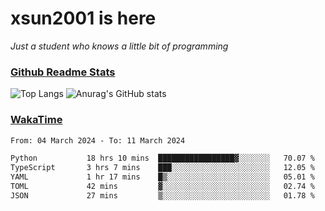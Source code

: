 # xsun2001 is here

*Just a student who knows a little bit of programming*

### [Github Readme Stats](https://github.com/anuraghazra/github-readme-stats)

![Top Langs](https://github-readme-stats.vercel.app/api/top-langs/?username=xsun2001&layout=compact&theme=radical) ![Anurag's GitHub stats](https://github-readme-stats.vercel.app/api?username=xsun2001&show_icons=true&theme=radical)

### [WakaTime](https://wakatime.com)

<!--START_SECTION:waka-->

```txt
From: 04 March 2024 - To: 11 March 2024

Python           18 hrs 10 mins  █████████████████▓░░░░░░░   70.07 %
TypeScript       3 hrs 7 mins    ███░░░░░░░░░░░░░░░░░░░░░░   12.05 %
YAML             1 hr 17 mins    █▒░░░░░░░░░░░░░░░░░░░░░░░   05.01 %
TOML             42 mins         ▓░░░░░░░░░░░░░░░░░░░░░░░░   02.74 %
JSON             27 mins         ▒░░░░░░░░░░░░░░░░░░░░░░░░   01.78 %
```

<!--END_SECTION:waka-->
